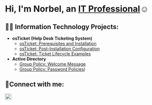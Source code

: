 <h1>Hi, I'm Norbel, an <a href="https://www.linkedin.com/in/norbel-casas/">IT Professional</a>☺</h1>

<h2>👨‍💻 Information Technology Projects:</h2>


- <b>osTicket (Help Desk Ticketing System)</b>
  - [osTicket: Prerequisites and Installation](https://github.com/norbelcasasmurillo/osticket-prereqs)
  - [osTicket: Post-Installation Configuration](https://github.com/norbelcasasmurillo/osticket-post-install)
  - [osTicket: Ticket Lifecycle Examples](https://github.com/norbelcasasmurillo/ticket-lifecycle)
- <b>Active Directory</b>
  - [Group Policy: Welcome Message](https://github.com/norbelcasasmurillo/welcome-message)
  - [Group Policy: Password Policies](https://github.com/norbelcasasmurillo/password-policy))


<h2>🤳Connect with me:</h2>

[<img align="left" alt="Josh | LinkedIn" width="22px" src="https://cdn.jsdelivr.net/npm/simple-icons@v3/icons/linkedin.svg" />][linkedin]


[linkedin]: https://www.linkedin.com/in/norbel-casas/


<!--
**norbelcasasmurillo/norbelcasasmurillo** is a ✨ _special_ ✨ repository because its `README.md` (this file) appears on your GitHub profile.

Here are some ideas to get you started:

- 🔭 I’m currently working on ...
- 🌱 I’m currently learning ...
- 👯 I’m looking to collaborate on ...
- 🤔 I’m looking for help with ...
- 💬 Ask me about ...
- 📫 How to reach me: ...
- 😄 Pronouns: ...
- ⚡ Fun fact: ...
-->
